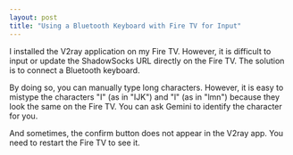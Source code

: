 ```yaml
---
layout: post
title: "Using a Bluetooth Keyboard with Fire TV for Input"
---
```


I installed the V2ray application on my Fire TV. However, it is difficult to input or update the ShadowSocks URL directly on the Fire TV. The solution is to connect a Bluetooth keyboard.

By doing so, you can manually type long characters. However, it is easy to mistype the characters "I" (as in "IJK") and "l" (as in "lmn") because they look the same on the Fire TV. You can ask Gemini to identify the character for you.

And sometimes, the confirm button does not appear in the V2ray app. You need to restart the Fire TV to see it.